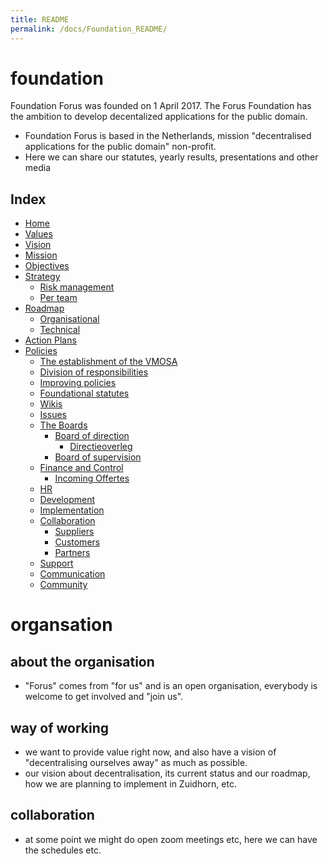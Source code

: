 ```yaml
---
title: README
permalink: /docs/Foundation_README/
---
```


# foundation
Foundation Forus was founded on 1 April 2017. The Forus Foundation has the ambition to develop decentalized applications for the public domain.

* Foundation Forus is based in the Netherlands, mission "decentralised applications for the public domain" non-profit.
* Here we can share our statutes, yearly results, presentations and other media

## Index 

- [Home](README.md)
 - [Values](Values.md)
 - [Vision](Vision.md)
 - [Mission](Mission.md)
 - [Objectives](Objectives.md) 
 - [Strategy](Strategy.md)
   - [Risk management](Risk-management.md)
   - [Per team](.md)
 - [Roadmap](.md)
   - [Organisational](.md)
   - [Technical](.md)
 - [Action Plans](.md)
- [Policies](.md)
  - [The establishment of the VMOSA](.md)
  - [Division of responsibilities](Division-of-responsibilities.md)
  - [Improving policies](wiki/Improving-policies.md)
  - [Foundational statutes](/Statuten.md)
  - [Wikis](.md)
  - [Issues](.md)
  - [The Boards](.md)
    - [Board of direction](.md)
      - [Directieoverleg](Directieoverleg.md)
    - [Board of supervision](.md)
  - [Finance and Control](Finance.md)
    - [Incoming Offertes](Incoming-offertes.md)
  - [HR](.md)
  - [Development](.md)
  - [Implementation](.md)
  - [Collaboration](.md)
    - [Suppliers](.md)
    - [Customers](.md)
    - [Partners](.md)
  - [Support](Support.md)
  - [Communication](.md)
  - [Community](Community.md)



# organsation

## about the organisation
* "Forus" comes from "for us" and is an open organisation, everybody is welcome to get involved and "join us".

## way of working
* we want to provide value right now, and also have a vision of "decentralising ourselves away" as much as possible.
* our vision about decentralisation, its current status and our roadmap, how we are planning to implement in Zuidhorn, etc.

## collaboration
* at some point we might do open zoom meetings etc, here we can have the schedules etc.
